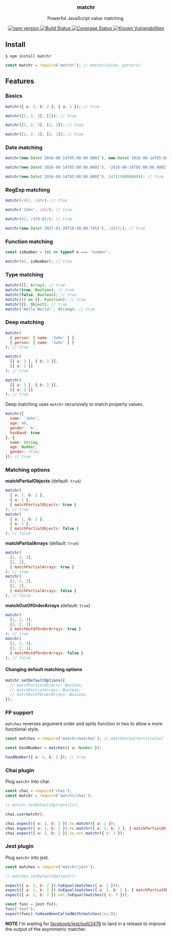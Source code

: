 <p align="center">
  <h3 align="center">matchr</h3>
  <p align="center">Powerful JavaScript value matching.<p>
  <p align="center">
    <a href="https://www.npmjs.com/package/matchr">
      <img src="https://img.shields.io/npm/v/matchr.svg" alt="npm version">
    </a>
    <a href="https://travis-ci.org/Moeriki/node-matchr">
      <img src="https://travis-ci.org/Moeriki/node-matchr.svg?branch=master" alt="Build Status"></img>
    </a>
    <a href="https://coveralls.io/github/Moeriki/node-matchr?branch=master">
      <img src="https://coveralls.io/repos/github/Moeriki/node-matchr/badge.svg?branch=master" alt="Coverage Status"></img>
    </a>
    <a href="https://snyk.io/test/github/moeriki/node-matchr">
      <img src="https://snyk.io/test/github/moeriki/node-matchr/badge.svg" alt="Known Vulnerabilities"></img>
    </a>
  </p>
</p>

## Install

```shell
$ npm install matchr
```

```js
const matchr = require('matchr'); // matchr(value, pattern)
```

## Features

### Basics

```javascript
matchr({ a: 1, b: 2 }, { a: 1 }); // true

matchr([1, 2, 3], [1]); // true

matchr([1, 2, 3], [1, 2]); // true

matchr([1, 2, 3], [2, 1]); // true
```

### Date matching

```js
matchr(new Date('2016-08-14T05:00:00.000Z'), new Date('2016-08-14T05:00:00.000Z'))); // true

matchr(new Date('2016-08-14T05:00:00.000Z'), '2016-08-14T05:00:00.000Z')); // true

matchr(new Date('2016-08-14T05:00:00.000Z'), 1471150800000)); // true
```

### RegExp matching

```js
matchr(/oh/, /oh/); // true

matchr('John', /oh/); // true

matchr(42, /4[0-9]/); // true

matchr(new Date('2017-01-20T18:48:08.745Z'), /2017/); // true
```

### Function matching

```js
const isNumber = (n) => typeof n === 'number';

matchr(42, isNumber); // true
```

### Type matching

```js
matchr([], Array); // true
matchr(true, Boolean); // true
matchr(false, Boolean); // true
matchr(() => {}, Function); // true
matchr({}, Object); // true
matchr('Hello World!', String); // true
```

### Deep matching

```js
matchr(
  { person: { name: 'John' } },
  { person: { name: 'John' } }
); // true

matchr(
  [{ a: 1 }, { b: 2 }],
  [{ a: 1 }]
); // true

matchr(
  [{ a: 1 }, { b: 2 }],
  [{ a: 1 }]
); // true
```

Deep matching uses `matchr` recursively to match property values.

```js
matchr({
  name: 'John',
  age: 40,
  gender: 'm',
  hasBand: true
}, {
  name: String,
  age: Number,
  gender: /f|m/
}); // true
```

### Matching options

**matchPartialObjects** (default: `true`)

```js
matchr(
  { a: 1, b: 2 },
  { a: 1 },
  { matchPartialObjects: true }
); // true
matchr(
  { a: 1, b: 2 },
  { a: 1 },
  { matchPartialObjects: false }
); // false
```

**matchPartialArrays** (default: `true`)

```js
matchr(
  [1, 2, 3],
  [1, 2],
  { matchPartialArrays: true }
); // true
matchr(
  [1, 2, 3],
  [1, 2],
  { matchPartialArrays: false }
); // false
```

**matchOutOfOrderArrays** (default: `true`)

```js
matchr(
  [1, 2, 3],
  [3, 2, 1],
  { matchOutOfOrderArrays: true }
); // true
matchr(
  [1, 2, 3],
  [3, 2, 1],
  { matchOutOfOrderArrays: false }
); // false
```

#### Changing default matching options

```js
matchr.setDefaultOptions({
  // matchPartialObjects: Boolean,
  // matchPartialArrays: Boolean,
  // matchOutOfOrderArrays: Boolean,
});
```

### FP support

`matches` reverses argument order and splits function in two to allow a more functional style.

```js
const matches = require('matchr/matches'); // matches(pattern)(value)

const hasANumber = matches({ a: Number });

hasANumber({ a: 1, b: 2 }); // true
```

### Chai plugin

Plug `matchr` into chai.

```js
const chai = require('chai');
const matchr = require('matchr/chai');

// matchr.setDefaultOptions({});

chai.use(matchr);

chai.expect({ a: 1, b: 2 }).to.matchr({ a: 1 });
chai.expect({ a: 1, b: 2 }).to.matchr({ a: 1, b: 2 }, { matchPartialObjects: false });
chai.expect({ a: 1, b: 2 }).to.not.matchr({ c: 3 });
```

### Jest plugin

Plug `matchr` into jest.

```javascript
const matches = require('matchr/jest');

// matches.setDefaultOptions();

expect({ a: 1, b: 2 }).toEqual(matches({ a: 1 }));
expect({ a: 1, b: 2 }).toEqual(matches({ a: 1, b: 2 }, { matchPartialObjects: false }));
expect({ a: 1, b: 2 }).not.toEqual(matches({ c: 3 }));
```

```javascript
const func = jest.fn();
func('test');
expect(func).toHaveBeenCalledWith(matches(/es/));
```

**NOTE** I'm waiting for [facebook/jest/pull/2476](https://github.com/facebook/jest/pull/2476) to land in a release to improve the output of the asymmetric matcher.
